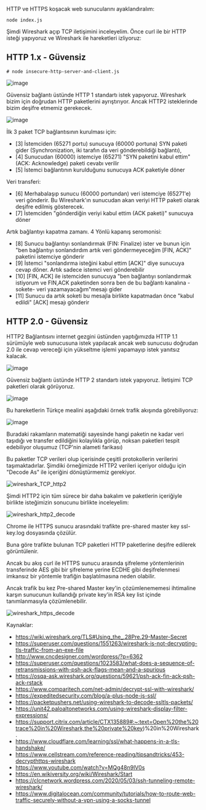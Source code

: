 HTTP ve HTTPS koşacak web sunucularını ayaklandıralım:
```
node index.js
```

Şimdi Wireshark açıp TCP iletişimini inceleyelim.
Önce curl ile bir HTTP isteği yapıyoruz ve Wireshark ile hareketleri izliyoruz:

## HTTP 1.x - Güvensiz

```
# node insecure-http-server-and-client.js
```

![image](https://user-images.githubusercontent.com/261946/107131971-54d8d880-68ec-11eb-8433-0be06b6c32cd.png)

Güvensiz bağlantı üstünde HTTP 1 standartı istek yapıyoruz. Wireshark bizim için doğrudan HTTP paketlerini ayrıştırıyor. Ancak HTTP2 isteklerinde bizim deşifre etmemiz gerekecek.

![image](https://user-images.githubusercontent.com/261946/107131865-8604d900-68eb-11eb-8f60-a82ef2a0eed4.png)

İlk 3 paket TCP bağlantısının kurulması için: 
- [3] İstemciden (65271 portu) sunucuya (60000 portuna) SYN paketi gider (Synchronization, iki tarafın da veri gönderebildiği bağlantı), 
- [4] Sunucudan (60000) istemciye (65271) "SYN paketini kabul ettim" (ACK: Acknowledge) paketi cevabı verilir
- [5] İstemci bağlantının kurulduğunu sunucuya ACK paketiyle döner

Veri transferi:
- [6] Merhabalaşıp sunucu (60000 portundan) veri istemciye (65271'e) veri gönderir. Bu Wireshark'ın sunucudan akan veriyi HTTP paketi olarak deşifre edilmiş gösterecek. 
- [7] İstemciden "gönderdiğin veriyi kabul ettim (ACK paketi)" sunucuya  döner

Artık bağlantıyı kapatma zamanı. 4 Yönlü kapanış seromonisi:
- [8] Sunucu bağlantıyı sonlandırmak (FIN: Finalize) ister ve bunun için "ben bağlantıyı sonlandırdım artık veri göndermeyeceğim [FIN, ACK]" paketini istemciye gönderir
- [9] İstemci "sonlandırma isteğini kabul ettim [ACK]" diye sunucuya cevap döner. Artık sadece istemci veri gönderebilir
- [10] [FIN, ACK] ile istemciden sunucuya "ben bağlantıyı sonlandırmak istiyorum ve FIN,ACK paketinden sonra ben de bu bağlantı kanalına -sokete- veri yazamayacağım"mesajı gider 
- [11] Sunucu da artık soketi bu mesajla birlikte kapatmadan önce "kabul edildi" [ACK] mesajı gönderir


## HTTP 2.0 - Güvensiz

HTTP2 Bağlantısını internet gezgini üstünden yaptığımızda HTTP 1.1 sürümüyle web sunucusuna istek yapılacak ancak web sunucusu doğrudan 2.0 ile cevap vereceği için yükseltme işlemi yapamayıp istek yanıtsız kalacak.

![image](https://user-images.githubusercontent.com/261946/107139107-a3589800-6929-11eb-88c5-578ec24b66d2.png)

Güvensiz bağlantı üstünde HTTP 2 standartı istek yapıyoruz. İletişimi TCP paketleri olarak görüyoruz.

![image](https://user-images.githubusercontent.com/261946/107131096-cf9df580-68e4-11eb-8d12-53ad5c6daba9.png)

Bu hareketlerin Türkçe mealini aşağıdaki örnek trafik akışında görebiliyoruz:

![image](https://user-images.githubusercontent.com/261946/107131115-ee9c8780-68e4-11eb-9b26-c3fe51f69704.png)

Buradaki rakamların matematiği sayesinde hangi paketin ne kadar veri taşıdığı ve transfer edildiğini kolaylıkla görüp, 
noksan paketleri tespit edebiliyor oluşumuz (TCP'nin alameti farikası)

Bu paketler TCP verileri olup içerisinde çeşitli protokollerin verilerini taşımaktadırlar. Şimdiki örneğimizde HTTP2 verileri içeriyor olduğu için "Decode As" ile içeriğini dönüştürmemiz gerekiyor.

![wireshark_TCP_http2](https://user-images.githubusercontent.com/261946/107131349-7fc02e00-68e6-11eb-93ee-c6e7bd7a0921.gif)

Şimdi HTTP2 için tüm sürece bir daha bakalım ve paketlerin içeriğiyle birlikte isteğimizin sonucunu birlikte inceleyelim:

![wireshark_http2_decode](https://user-images.githubusercontent.com/261946/107132423-1218ff80-68f0-11eb-87c0-d9f43ee2dc81.gif)


Chrome ile HTTPS sunucu arasındaki trafikte 
pre-shared master key ssl-key.log dosyasında çözülür.

Buna göre trafikte bulunan TCP paketleri HTTP paketlerine
deşifre edilerek görüntülenir.

Ancak bu akış curl ile HTTPS sunucu arasında şifreleme 
yöntemlerinin transferinde AES gibi bir şifreleme yerine 
ECDHE gibi deşifrelenmesi imkansız bir yöntemle 
trafiğin başlatılmasına neden olabilir.

Ancak trafik bu kez Pre-shared Master key'in çözümlenememesi
ihtimaline karşın sunucunun kullandığı private key'in RSA key list
içinde tanımlanmasıyla çözümlenebilir.

![wireshark_https_decode](https://user-images.githubusercontent.com/261946/107133660-b94f6400-68fb-11eb-9407-61897e43355c.gif)

Kaynaklar:
- https://wiki.wireshark.org/TLS#Using_the_.28Pre.29-Master-Secret
- https://superuser.com/questions/1551263/wireshark-is-not-decrypting-tls-traffic-from-an-exe-file
- http://www.cncdesigner.com/wordpress/?p=6362
- https://superuser.com/questions/1023583/what-does-a-sequence-of-retransmissions-with-psh-ack-flags-mean-and-a-spurious
- https://osqa-ask.wireshark.org/questions/59621/psh-ack-fin-ack-psh-ack-rstack
- https://www.comparitech.com/net-admin/decrypt-ssl-with-wireshark/
- https://expeditedsecurity.com/blog/a-plus-node-js-ssl/
- https://packetpushers.net/using-wireshark-to-decode-ssltls-packets/
- https://unit42.paloaltonetworks.com/using-wireshark-display-filter-expressions/
- https://support.citrix.com/article/CTX135889#:~:text=Open%20the%20trace%20in%20Wireshark,the%20private%20key)%20in%20Wireshark.
- https://www.cloudflare.com/learning/ssl/what-happens-in-a-tls-handshake/
- https://www.cellstream.com/reference-reading/tipsandtricks/453-decrypthttps-wireshark
- https://www.youtube.com/watch?v=MQg48n9lV0s
- https://en.wikiversity.org/wiki/Wireshark/Start
- https://clcnetwork.wordpress.com/2020/05/03/ssh-tunneling-remote-wireshark/
- https://www.digitalocean.com/community/tutorials/how-to-route-web-traffic-securely-without-a-vpn-using-a-socks-tunnel